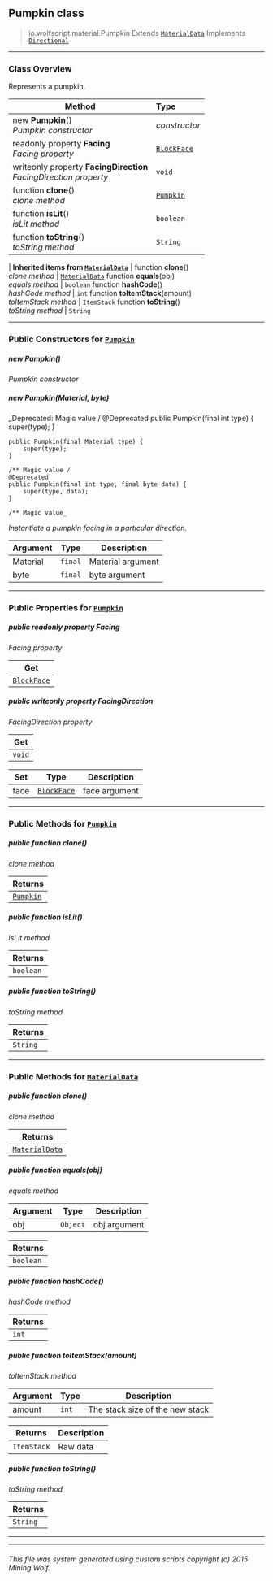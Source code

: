 ## Pumpkin __class__

>io.wolfscript.material.Pumpkin
>Extends [`MaterialData`](MaterialData.md)
>Implements [`Directional`](Directional.md)

---

### Class Overview

Represents a pumpkin.

Method | Type   
--- | :--- 
new __Pumpkin__() <br> _Pumpkin constructor_ | _constructor_
 readonly property __Facing__ <br> _Facing property_ | [`BlockFace`](..\block\BlockFace.md)
 writeonly property __FacingDirection__ <br> _FacingDirection property_ | `void`
 function __clone__() <br> _clone method_ | [`Pumpkin`](Pumpkin.md)
 function __isLit__() <br> _isLit method_ | `boolean`
 function __toString__() <br> _toString method_ | `String`
 |
__Inherited items from [`MaterialData`](MaterialData.md)__ |
 function __clone__() <br> _clone method_ | [`MaterialData`](MaterialData.md)
 function __equals__(obj) <br> _equals method_ | `boolean`
 function __hashCode__() <br> _hashCode method_ | `int`
 function __toItemStack__(amount) <br> _toItemStack method_ | `ItemStack`
 function __toString__() <br> _toString method_ | `String`





---

### Public Constructors for [`Pumpkin`](Pumpkin.md)

##### <a id='pumpkin'></a>new __Pumpkin__() 

_Pumpkin constructor_


##### <a id='pumpkin'></a>new __Pumpkin__(Material, byte) 
_Deprecated: Magic value /
    @Deprecated
    public Pumpkin(final int type) {
        super(type);
    }

    public Pumpkin(final Material type) {
        super(type);
    }

    /** Magic value /
    @Deprecated
    public Pumpkin(final int type, final byte data) {
        super(type, data);
    }

    /** Magic value_

_Instantiate a pumpkin facing in a particular direction._

Argument | Type | Description  
--- | --- | --- 
Material | `final` | Material argument
byte | `final` | byte argument

---

### Public Properties for [`Pumpkin`](Pumpkin.md)

##### <a id='facing'></a>public  readonly property __Facing__

_Facing property_

Get | 
--- | 
[`BlockFace`](..\block\BlockFace.md) |



##### <a id='facingdirection'></a>public  writeonly property __FacingDirection__

_FacingDirection property_

Get | 
--- | 
`void` |

Set | Type | Description  
--- | --- | --- 
face | [`BlockFace`](..\block\BlockFace.md) | face argument


---

### Public Methods for [`Pumpkin`](Pumpkin.md)

##### <a id='clone'></a>public  function __clone__()

_clone method_

Returns | 
--- | 
[`Pumpkin`](Pumpkin.md) |


##### <a id='islit'></a>public  function __isLit__()

_isLit method_

Returns | 
--- | 
`boolean` |


##### <a id='tostring'></a>public  function __toString__()

_toString method_

Returns | 
--- | 
`String` |


---

### Public Methods for [`MaterialData`](MaterialData.md)

##### <a id='clone'></a>public  function __clone__()

_clone method_

Returns | 
--- | 
[`MaterialData`](MaterialData.md) |


##### <a id='equals'></a>public  function __equals__(obj)

_equals method_

Argument | Type | Description  
--- | --- | --- 
obj | `Object` | obj argument

Returns | 
--- | 
`boolean` |


##### <a id='hashcode'></a>public  function __hashCode__()

_hashCode method_

Returns | 
--- | 
`int` |


##### <a id='toitemstack'></a>public  function __toItemStack__(amount)

_toItemStack method_

Argument | Type | Description  
--- | --- | --- 
amount | `int` | The stack size of the new stack

Returns | Description
--- | --- 
`ItemStack` | Raw data


##### <a id='tostring'></a>public  function __toString__()

_toString method_

Returns | 
--- | 
`String` |


---


---


###### This file was system generated using custom scripts copyright (c) 2015 Mining Wolf.
	

